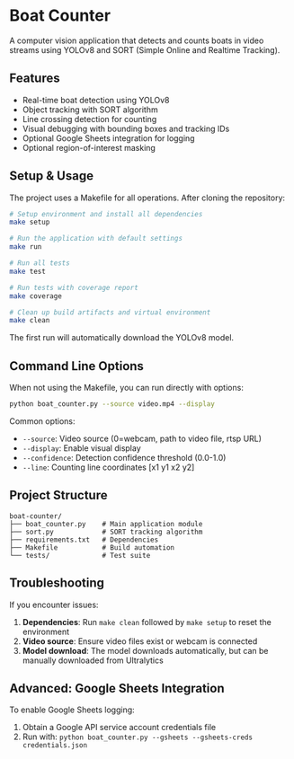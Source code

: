 # Boat Counter

A computer vision application that detects and counts boats in video streams using YOLOv8 and SORT (Simple Online and Realtime Tracking).

## Features

- Real-time boat detection using YOLOv8
- Object tracking with SORT algorithm
- Line crossing detection for counting
- Visual debugging with bounding boxes and tracking IDs
- Optional Google Sheets integration for logging
- Optional region-of-interest masking

## Setup & Usage

The project uses a Makefile for all operations. After cloning the repository:

```bash
# Setup environment and install all dependencies
make setup

# Run the application with default settings
make run

# Run all tests
make test

# Run tests with coverage report
make coverage

# Clean up build artifacts and virtual environment
make clean
```

The first run will automatically download the YOLOv8 model.

## Command Line Options

When not using the Makefile, you can run directly with options:

```bash
python boat_counter.py --source video.mp4 --display
```

Common options:
- `--source`: Video source (0=webcam, path to video file, rtsp URL)
- `--display`: Enable visual display
- `--confidence`: Detection confidence threshold (0.0-1.0)
- `--line`: Counting line coordinates [x1 y1 x2 y2]

## Project Structure

```
boat-counter/
├── boat_counter.py    # Main application module
├── sort.py            # SORT tracking algorithm
├── requirements.txt   # Dependencies
├── Makefile           # Build automation
└── tests/             # Test suite
```

## Troubleshooting

If you encounter issues:

1. **Dependencies**: Run `make clean` followed by `make setup` to reset the environment
2. **Video source**: Ensure video files exist or webcam is connected
3. **Model download**: The model downloads automatically, but can be manually downloaded from Ultralytics

## Advanced: Google Sheets Integration

To enable Google Sheets logging:

1. Obtain a Google API service account credentials file
2. Run with: `python boat_counter.py --gsheets --gsheets-creds credentials.json` 
